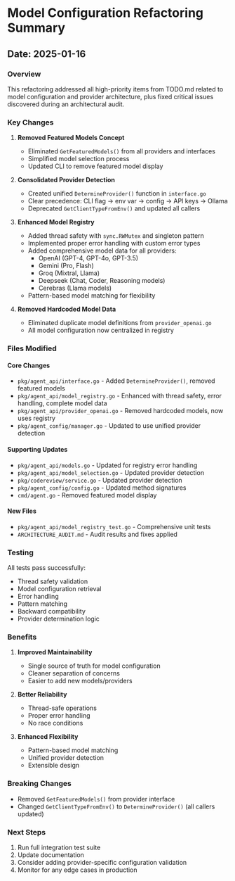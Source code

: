 # Model Configuration Refactoring Summary

## Date: 2025-01-16

### Overview
This refactoring addressed all high-priority items from TODO.md related to model configuration and provider architecture, plus fixed critical issues discovered during an architectural audit.

### Key Changes

1. **Removed Featured Models Concept**
   - Eliminated `GetFeaturedModels()` from all providers and interfaces
   - Simplified model selection process
   - Updated CLI to remove featured model display

2. **Consolidated Provider Detection**
   - Created unified `DetermineProvider()` function in `interface.go`
   - Clear precedence: CLI flag → env var → config → API keys → Ollama
   - Deprecated `GetClientTypeFromEnv()` and updated all callers

3. **Enhanced Model Registry**
   - Added thread safety with `sync.RWMutex` and singleton pattern
   - Implemented proper error handling with custom error types
   - Added comprehensive model data for all providers:
     - OpenAI (GPT-4, GPT-4o, GPT-3.5)
     - Gemini (Pro, Flash)
     - Groq (Mixtral, Llama)
     - Deepseek (Chat, Coder, Reasoning models)
     - Cerebras (Llama models)
   - Pattern-based model matching for flexibility

4. **Removed Hardcoded Model Data**
   - Eliminated duplicate model definitions from `provider_openai.go`
   - All model configuration now centralized in registry

### Files Modified

#### Core Changes
- `pkg/agent_api/interface.go` - Added `DetermineProvider()`, removed featured models
- `pkg/agent_api/model_registry.go` - Enhanced with thread safety, error handling, complete model data
- `pkg/agent_api/provider_openai.go` - Removed hardcoded models, now uses registry
- `pkg/agent_config/manager.go` - Updated to use unified provider detection

#### Supporting Updates
- `pkg/agent_api/models.go` - Updated for registry error handling
- `pkg/agent_api/model_selection.go` - Updated provider detection
- `pkg/codereview/service.go` - Updated provider detection
- `pkg/agent_config/config.go` - Updated method signatures
- `cmd/agent.go` - Removed featured model display

#### New Files
- `pkg/agent_api/model_registry_test.go` - Comprehensive unit tests
- `ARCHITECTURE_AUDIT.md` - Audit results and fixes applied

### Testing
All tests pass successfully:
- Thread safety validation
- Model configuration retrieval
- Error handling
- Pattern matching
- Backward compatibility
- Provider determination logic

### Benefits

1. **Improved Maintainability**
   - Single source of truth for model configuration
   - Cleaner separation of concerns
   - Easier to add new models/providers

2. **Better Reliability**
   - Thread-safe operations
   - Proper error handling
   - No race conditions

3. **Enhanced Flexibility**
   - Pattern-based model matching
   - Unified provider detection
   - Extensible design

### Breaking Changes
- Removed `GetFeaturedModels()` from provider interface
- Changed `GetClientTypeFromEnv()` to `DetermineProvider()` (all callers updated)

### Next Steps
1. Run full integration test suite
2. Update documentation
3. Consider adding provider-specific configuration validation
4. Monitor for any edge cases in production